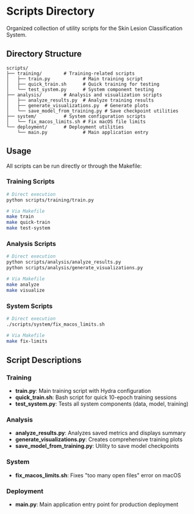 # Scripts Directory

Organized collection of utility scripts for the Skin Lesion Classification System.

## Directory Structure

```
scripts/
├── training/        # Training-related scripts
│   ├── train.py            # Main training script
│   ├── quick_train.sh      # Quick training for testing
│   └── test_system.py      # System component testing
├── analysis/        # Analysis and visualization scripts
│   ├── analyze_results.py  # Analyze training results
│   ├── generate_visualizations.py  # Generate plots
│   └── save_model_from_training.py # Save checkpoint utilities
├── system/          # System configuration scripts
│   └── fix_macos_limits.sh # Fix macOS file limits
└── deployment/      # Deployment utilities
    └── main.py             # Main application entry
```

## Usage

All scripts can be run directly or through the Makefile:

### Training Scripts
```bash
# Direct execution
python scripts/training/train.py

# Via Makefile
make train
make quick-train
make test-system
```

### Analysis Scripts
```bash
# Direct execution
python scripts/analysis/analyze_results.py
python scripts/analysis/generate_visualizations.py

# Via Makefile
make analyze
make visualize
```

### System Scripts
```bash
# Direct execution
./scripts/system/fix_macos_limits.sh

# Via Makefile
make fix-limits
```

## Script Descriptions

### Training
- **train.py**: Main training script with Hydra configuration
- **quick_train.sh**: Bash script for quick 10-epoch training sessions
- **test_system.py**: Tests all system components (data, model, training)

### Analysis
- **analyze_results.py**: Analyzes saved metrics and displays summary
- **generate_visualizations.py**: Creates comprehensive training plots
- **save_model_from_training.py**: Utility to save model checkpoints

### System
- **fix_macos_limits.sh**: Fixes "too many open files" error on macOS

### Deployment
- **main.py**: Main application entry point for production deployment